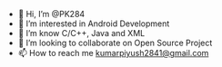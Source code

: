 - 👋 Hi, I’m @PK284
- 👀 I’m interested in Android Development
- 🌱 I’m know C/C++, Java and XML
- 💞️ I’m looking to collaborate on Open Source Project
- 📫 How to reach me kumarpiyush2841@gmail.com

<!---
PK284/PK284 is a ✨ special ✨ repository because its `README.md` (this file) appears on your GitHub profile.
You can click the Preview link to take a look at your changes.
--->
